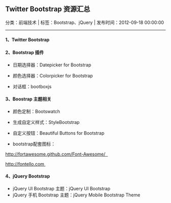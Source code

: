 ## Twitter Bootstrap 资源汇总

分类：前端技术 | 标签：Bootstrap、jQuery | 发布时间：2012-09-18 00:00:00

___

#### 1、Twitter Bootstrap

#### 2、Bootstrap 插件

* 日期选择器：Datepicker for Bootstrap​

* 颜色选择器：Colorpicker for Bootstrap​

* 对话框：bootboxjs​

#### 3、Boostrap 主题相关

* 颜色定制：Bootswatch

* 生成自定义样式：StyleBootstrap​

* 自定义按钮：Beautiful Buttons for Bootstrap

* bootstrap配套图标：

http://fortawesome.github.com/Font-Awesome/  

http://fontello.com 


#### 4、jQuery Bootstrap

* jQuery UI Bootstrap 主题：jQuery UI Bootstrap
​
* jQuery 手机 Bootstrap 主题：jQuery Mobile Bootstrap Theme                              